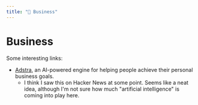 ```yaml
---
title: "💼 Business"
---
```


# Business

Some interesting links:

- [Adstra](https://adstra.ai/), an AI-powered engine for helping people achieve
  their personal business goals.
  - I think I saw this on Hacker News at some point. Seems like a neat idea,
    although I'm not sure how much "artificial intelligence" is coming into play
    here.
